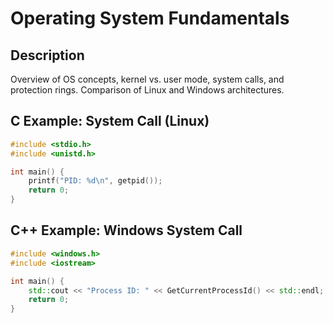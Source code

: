# Operating System Fundamentals

## Description
Overview of OS concepts, kernel vs. user mode, system calls, and protection rings. Comparison of Linux and Windows architectures.

## C Example: System Call (Linux)
```c
#include <stdio.h>
#include <unistd.h>

int main() {
    printf("PID: %d\n", getpid());
    return 0;
}
```

## C++ Example: Windows System Call
```cpp
#include <windows.h>
#include <iostream>

int main() {
    std::cout << "Process ID: " << GetCurrentProcessId() << std::endl;
    return 0;
}
```
